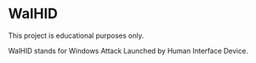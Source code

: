 # WalHID

This project is educational purposes only. 

WalHID stands for Windows Attack Launched by Human Interface Device.

